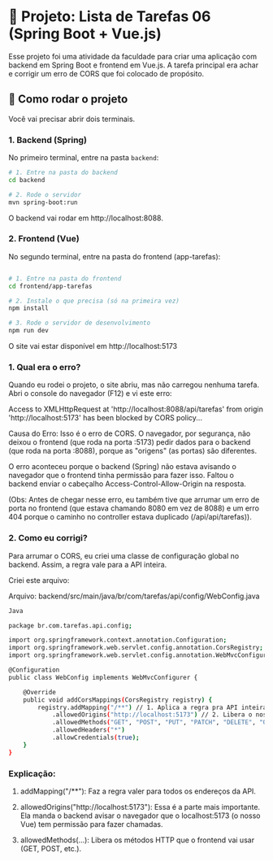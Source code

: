 # 🧩 Projeto: Lista de Tarefas 06 (Spring Boot + Vue.js)

Esse projeto foi uma atividade da faculdade para criar uma aplicação com backend em Spring Boot e frontend em Vue.js. A tarefa principal era achar e corrigir um erro de CORS que foi colocado de propósito.

## 🚀 Como rodar o projeto

Você vai precisar abrir dois terminais.

### 1. Backend (Spring)

No primeiro terminal, entre na pasta `backend`:

```bash
# 1. Entre na pasta do backend
cd backend

# 2. Rode o servidor
mvn spring-boot:run
```

O backend vai rodar em http://localhost:8088.

### 2. Frontend (Vue)

No segundo terminal, entre na pasta do frontend (app-tarefas):

```bash

# 1. Entre na pasta do frontend
cd frontend/app-tarefas

# 2. Instale o que precisa (só na primeira vez)
npm install

# 3. Rode o servidor de desenvolvimento
npm run dev
```

O site vai estar disponível em http://localhost:5173

### 1. Qual era o erro?

Quando eu rodei o projeto, o site abriu, mas não carregou nenhuma tarefa. Abri o console do navegador (F12) e vi este erro:

Access to XMLHttpRequest at 'http://localhost:8088/api/tarefas' from origin 'http://localhost:5173' has been blocked by CORS policy...

Causa do Erro: Isso é o erro de CORS. O navegador, por segurança, não deixou o frontend (que roda na porta :5173) pedir dados para o backend (que roda na porta :8088), porque as "origens" (as portas) são diferentes.

O erro aconteceu porque o backend (Spring) não estava avisando o navegador que o frontend tinha permissão para fazer isso. Faltou o backend enviar o cabeçalho Access-Control-Allow-Origin na resposta.

(Obs: Antes de chegar nesse erro, eu também tive que arrumar um erro de porta no frontend (que estava chamando 8080 em vez de 8088) e um erro 404 porque o caminho no controller estava duplicado (/api/api/tarefas)).

### 2. Como eu corrigi?
Para arrumar o CORS, eu criei uma classe de configuração global no backend. Assim, a regra vale para a API inteira.

Criei este arquivo:

Arquivo: backend/src/main/java/br/com/tarefas/api/config/WebConfig.java

```bash
Java

package br.com.tarefas.api.config;

import org.springframework.context.annotation.Configuration;
import org.springframework.web.servlet.config.annotation.CorsRegistry;
import org.springframework.web.servlet.config.annotation.WebMvcConfigurer;

@Configuration
public class WebConfig implements WebMvcConfigurer {

    @Override
    public void addCorsMappings(CorsRegistry registry) {
        registry.addMapping("/**") // 1. Aplica a regra pra API inteira
            .allowedOrigins("http://localhost:5173") // 2. Libera o nosso frontend
            .allowedMethods("GET", "POST", "PUT", "PATCH", "DELETE", "OPTIONS") // 3. Libera os métodos
            .allowedHeaders("*") 
            .allowCredentials(true);
    }
}
```

### Explicação:

1. addMapping("/**"): Faz a regra valer para todos os endereços da API.

2. allowedOrigins("http://localhost:5173"): Essa é a parte mais importante. Ela manda o backend avisar o navegador que o localhost:5173 (o nosso Vue) tem permissão para fazer chamadas.

3. allowedMethods(...): Libera os métodos HTTP que o frontend vai usar (GET, POST, etc.).
